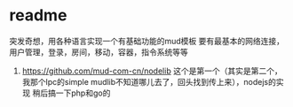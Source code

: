 # readme
突发奇想，用各种语言实现一个有基础功能的mud模板
要有最基本的网络连接，用户管理，登录，房间，移动，容器，指令系统等等
1. https://github.com/mud-com-cn/nodelib  这个是第一个（其实是第二个，我那个lpc的simple mudlib不知道哪儿去了，回头找到传上来），nodejs的实现
稍后搞一下php和go的

